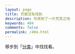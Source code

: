 ```yaml
---
layout: page
title: 页面没有找到
description: 你来到了一片荒芜之地
keywords: 404
comments: false
permalink: /404.html
---
```

移步到「[分类](/categories/)」中找找看。